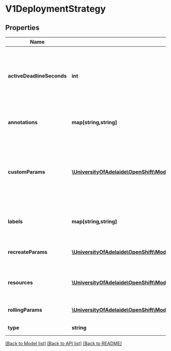# V1DeploymentStrategy

## Properties
Name | Type | Description | Notes
------------ | ------------- | ------------- | -------------
**activeDeadlineSeconds** | **int** | ActiveDeadlineSeconds is the duration in seconds that the deployer pods for this deployment config may be active on a node before the system actively tries to terminate them. | [optional] 
**annotations** | **map[string,string]** | Annotations is a set of key, value pairs added to custom deployer and lifecycle pre/post hook pods. | [optional] 
**customParams** | [**\UniversityOfAdelaide\OpenShift\Model\V1CustomDeploymentStrategyParams**](V1CustomDeploymentStrategyParams.md) | CustomParams are the input to the Custom deployment strategy, and may also be specified for the Recreate and Rolling strategies to customize the execution process that runs the deployment. | [optional] 
**labels** | **map[string,string]** | Labels is a set of key, value pairs added to custom deployer and lifecycle pre/post hook pods. | [optional] 
**recreateParams** | [**\UniversityOfAdelaide\OpenShift\Model\V1RecreateDeploymentStrategyParams**](V1RecreateDeploymentStrategyParams.md) | RecreateParams are the input to the Recreate deployment strategy. | [optional] 
**resources** | [**\UniversityOfAdelaide\OpenShift\Model\V1ResourceRequirements**](V1ResourceRequirements.md) | Resources contains resource requirements to execute the deployment and any hooks. | [optional] 
**rollingParams** | [**\UniversityOfAdelaide\OpenShift\Model\V1RollingDeploymentStrategyParams**](V1RollingDeploymentStrategyParams.md) | RollingParams are the input to the Rolling deployment strategy. | [optional] 
**type** | **string** | Type is the name of a deployment strategy. | [optional] 

[[Back to Model list]](../README.md#documentation-for-models) [[Back to API list]](../README.md#documentation-for-api-endpoints) [[Back to README]](../README.md)


